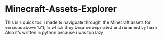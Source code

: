 # Minecraft-Assets-Explorer
This is a quick tool i made to naviguate throught the Minecraft assets for versions above 1.7.1, in which they became separated and renamed by hash
Also it's written in python because i was too lazy
